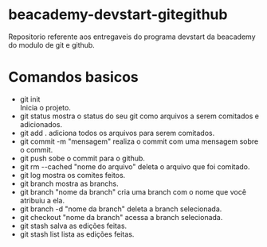 # beacademy-devstart-gitegithub

Repositorio referente aos entregaveis do programa devstart da beacademy do modulo de git e github.

# Comandos basicos 

- git init  
 Inicia o projeto.
- git status
  mostra o status do seu git como arquivos a serem comitados e adicionados.
- git add .
  adiciona todos os arquivos para serem comitados.
- git commit -m "mensagem"
 realiza o commit com uma mensagem sobre o commit.
- git push 
 sobe o commit para o github.
- git rm --cached "nome do arquivo" 
 deleta o arquivo que foi comitado. 
- git log
 mostra os comites feitos. 
- git branch
 mostra as branchs.
 - git branch "nome da branch"
 cria uma branch com o nome que você atribuiu a ela.
 - git branch -d "nome da branch"
  deleta a branch selecionada.
 - git checkout "nome da branch"
  acessa a branch selecionada.
 - git stash
  salva as edições feitas. 
  - git stash list
  lista as edições feitas. 
